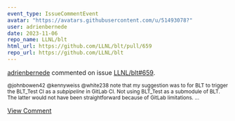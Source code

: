 ```yaml
---
event_type: IssueCommentEvent
avatar: "https://avatars.githubusercontent.com/u/51493078?"
user: adrienbernede
date: 2023-11-06
repo_name: LLNL/blt
html_url: https://github.com/LLNL/blt/pull/659
repo_url: https://github.com/LLNL/blt
---
```


<a href='https://github.com/adrienbernede' target='_blank'>adrienbernede</a> commented on issue <a href='https://github.com/LLNL/blt/pull/659' target='_blank'>LLNL/blt#659</a>.

<small>@johnbowen42 @kennyweiss @white238 note that my suggestion was to for BLT to trigger the BLT_Test CI as a *subpipeline* in GitLab CI. Not using BLT_Test as a submodule of BLT. The latter would not have been straightforward because of GitLab limitations....</small>

<a href='https://github.com/LLNL/blt/pull/659' target='_blank'>View Comment</a>